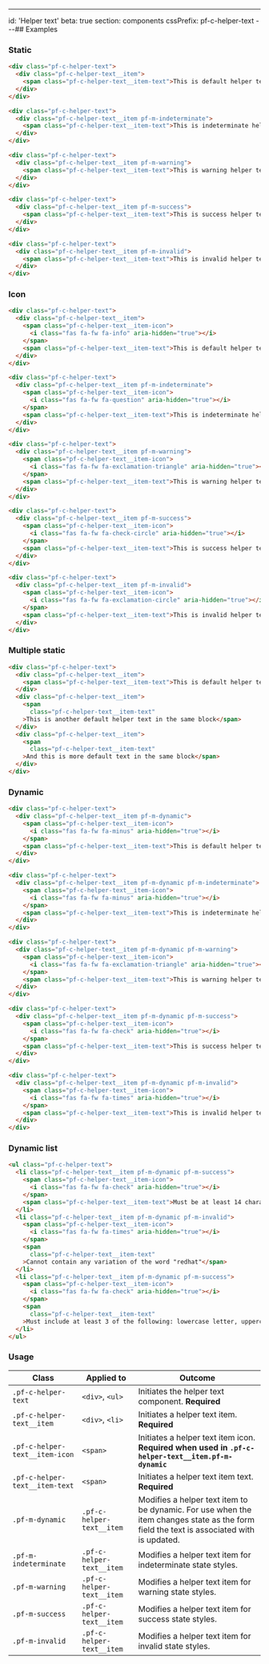 ---
id: 'Helper text'
beta: true
section: components
cssPrefix: pf-c-helper-text
---## Examples

### Static

```html
<div class="pf-c-helper-text">
  <div class="pf-c-helper-text__item">
    <span class="pf-c-helper-text__item-text">This is default helper text</span>
  </div>
</div>

<div class="pf-c-helper-text">
  <div class="pf-c-helper-text__item pf-m-indeterminate">
    <span class="pf-c-helper-text__item-text">This is indeterminate helper text</span>
  </div>
</div>

<div class="pf-c-helper-text">
  <div class="pf-c-helper-text__item pf-m-warning">
    <span class="pf-c-helper-text__item-text">This is warning helper text</span>
  </div>
</div>

<div class="pf-c-helper-text">
  <div class="pf-c-helper-text__item pf-m-success">
    <span class="pf-c-helper-text__item-text">This is success helper text</span>
  </div>
</div>

<div class="pf-c-helper-text">
  <div class="pf-c-helper-text__item pf-m-invalid">
    <span class="pf-c-helper-text__item-text">This is invalid helper text</span>
  </div>
</div>

```

### Icon

```html
<div class="pf-c-helper-text">
  <div class="pf-c-helper-text__item">
    <span class="pf-c-helper-text__item-icon">
      <i class="fas fa-fw fa-info" aria-hidden="true"></i>
    </span>
    <span class="pf-c-helper-text__item-text">This is default helper text</span>
  </div>
</div>

<div class="pf-c-helper-text">
  <div class="pf-c-helper-text__item pf-m-indeterminate">
    <span class="pf-c-helper-text__item-icon">
      <i class="fas fa-fw fa-question" aria-hidden="true"></i>
    </span>
    <span class="pf-c-helper-text__item-text">This is indeterminate helper text</span>
  </div>
</div>

<div class="pf-c-helper-text">
  <div class="pf-c-helper-text__item pf-m-warning">
    <span class="pf-c-helper-text__item-icon">
      <i class="fas fa-fw fa-exclamation-triangle" aria-hidden="true"></i>
    </span>
    <span class="pf-c-helper-text__item-text">This is warning helper text</span>
  </div>
</div>

<div class="pf-c-helper-text">
  <div class="pf-c-helper-text__item pf-m-success">
    <span class="pf-c-helper-text__item-icon">
      <i class="fas fa-fw fa-check-circle" aria-hidden="true"></i>
    </span>
    <span class="pf-c-helper-text__item-text">This is success helper text</span>
  </div>
</div>

<div class="pf-c-helper-text">
  <div class="pf-c-helper-text__item pf-m-invalid">
    <span class="pf-c-helper-text__item-icon">
      <i class="fas fa-fw fa-exclamation-circle" aria-hidden="true"></i>
    </span>
    <span class="pf-c-helper-text__item-text">This is invalid helper text</span>
  </div>
</div>

```

### Multiple static

```html
<div class="pf-c-helper-text">
  <div class="pf-c-helper-text__item">
    <span class="pf-c-helper-text__item-text">This is default helper text</span>
  </div>
  <div class="pf-c-helper-text__item">
    <span
      class="pf-c-helper-text__item-text"
    >This is another default helper text in the same block</span>
  </div>
  <div class="pf-c-helper-text__item">
    <span
      class="pf-c-helper-text__item-text"
    >And this is more default text in the same block</span>
  </div>
</div>

```

### Dynamic

```html
<div class="pf-c-helper-text">
  <div class="pf-c-helper-text__item pf-m-dynamic">
    <span class="pf-c-helper-text__item-icon">
      <i class="fas fa-fw fa-minus" aria-hidden="true"></i>
    </span>
    <span class="pf-c-helper-text__item-text">This is default helper text</span>
  </div>
</div>

<div class="pf-c-helper-text">
  <div class="pf-c-helper-text__item pf-m-dynamic pf-m-indeterminate">
    <span class="pf-c-helper-text__item-icon">
      <i class="fas fa-fw fa-minus" aria-hidden="true"></i>
    </span>
    <span class="pf-c-helper-text__item-text">This is indeterminate helper text</span>
  </div>
</div>

<div class="pf-c-helper-text">
  <div class="pf-c-helper-text__item pf-m-dynamic pf-m-warning">
    <span class="pf-c-helper-text__item-icon">
      <i class="fas fa-fw fa-exclamation-triangle" aria-hidden="true"></i>
    </span>
    <span class="pf-c-helper-text__item-text">This is warning helper text</span>
  </div>
</div>

<div class="pf-c-helper-text">
  <div class="pf-c-helper-text__item pf-m-dynamic pf-m-success">
    <span class="pf-c-helper-text__item-icon">
      <i class="fas fa-fw fa-check" aria-hidden="true"></i>
    </span>
    <span class="pf-c-helper-text__item-text">This is success helper text</span>
  </div>
</div>

<div class="pf-c-helper-text">
  <div class="pf-c-helper-text__item pf-m-dynamic pf-m-invalid">
    <span class="pf-c-helper-text__item-icon">
      <i class="fas fa-fw fa-times" aria-hidden="true"></i>
    </span>
    <span class="pf-c-helper-text__item-text">This is invalid helper text</span>
  </div>
</div>

```

### Dynamic list

```html
<ul class="pf-c-helper-text">
  <li class="pf-c-helper-text__item pf-m-dynamic pf-m-success">
    <span class="pf-c-helper-text__item-icon">
      <i class="fas fa-fw fa-check" aria-hidden="true"></i>
    </span>
    <span class="pf-c-helper-text__item-text">Must be at least 14 characters</span>
  </li>
  <li class="pf-c-helper-text__item pf-m-dynamic pf-m-invalid">
    <span class="pf-c-helper-text__item-icon">
      <i class="fas fa-fw fa-times" aria-hidden="true"></i>
    </span>
    <span
      class="pf-c-helper-text__item-text"
    >Cannot contain any variation of the word "redhat"</span>
  </li>
  <li class="pf-c-helper-text__item pf-m-dynamic pf-m-success">
    <span class="pf-c-helper-text__item-icon">
      <i class="fas fa-fw fa-check" aria-hidden="true"></i>
    </span>
    <span
      class="pf-c-helper-text__item-text"
    >Must include at least 3 of the following: lowercase letter, uppercase letters, numbers, symbols</span>
  </li>
</ul>

```

### Usage

| Class                          | Applied to                | Outcome                                                                                                                                  |
| ------------------------------ | ------------------------- | ---------------------------------------------------------------------------------------------------------------------------------------- |
| `.pf-c-helper-text`            | `<div>`, `<ul>`           | Initiates the helper text component. **Required**                                                                                        |
| `.pf-c-helper-text__item`      | `<div>`, `<li>`           | Initiates a helper text item. **Required**                                                                                               |
| `.pf-c-helper-text__item-icon` | `<span>`                  | Initiates a helper text item icon. **Required when used in `.pf-c-helper-text__item.pf-m-dynamic`**                                      |
| `.pf-c-helper-text__item-text` | `<span>`                  | Initiates a helper text item text. **Required**                                                                                          |
| `.pf-m-dynamic`                | `.pf-c-helper-text__item` | Modifies a helper text item to be dynamic. For use when the item changes state as the form field the text is associated with is updated. |
| `.pf-m-indeterminate`          | `.pf-c-helper-text__item` | Modifies a helper text item for indeterminate state styles.                                                                              |
| `.pf-m-warning`                | `.pf-c-helper-text__item` | Modifies a helper text item for warning state styles.                                                                                    |
| `.pf-m-success`                | `.pf-c-helper-text__item` | Modifies a helper text item for success state styles.                                                                                    |
| `.pf-m-invalid`                | `.pf-c-helper-text__item` | Modifies a helper text item for invalid state styles.                                                                                    |
